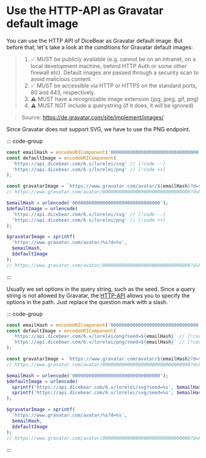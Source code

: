 # Use the HTTP-API as Gravatar default image

You can use the HTTP API of DiceBear as Gravatar default image. But before that,
let's take a look at the conditions for Gravatar default images:

> 1. ✅ MUST be publicly available (e.g. cannot be on an intranet, on a local
>    development machine, behind HTTP Auth or some other firewall etc). Default
>    images are passed through a security scan to avoid malicious content.
> 2. ✅ MUST be accessible via HTTP or HTTPS on the standard ports, 80 and 443,
>    respectively.
> 3. ⚠️ MUST have a recognizable image extension (jpg, jpeg, gif, png)
> 4. ⚠️ MUST NOT include a querystring (if it does, it will be ignored)

> Source: https://de.gravatar.com/site/implement/images/

Since Gravatar does not support SVG, we have to use the PNG endpoint.

::: code-group

<!-- prettier-ignore -->
```js [JavaScript]
const emailHash = encodeURIComponent('00000000000000000000000000000000');
const defaultImage = encodeURIComponent(
  'https://api.dicebear.com/6.x/lorelei/svg' // [!code --]
  'https://api.dicebear.com/6.x/lorelei/png' // [!code ++]
);

const gravatarImage = `https://www.gravatar.com/avatar/${emailHash}?d=${defaultImage}`;
// https://www.gravatar.com/avatar/00000000000000000000000000000000?d=https%3A%2F%2Fapi.dicebear.com%2F6.x%2Florelei%2Fpng
```

<!-- prettier-ignore -->
```php [PHP]
$emailHash = urlencode('00000000000000000000000000000000');
$defaultImage = urlencode(
  'https://api.dicebear.com/6.x/lorelei/svg' // [!code --]
  'https://api.dicebear.com/6.x/lorelei/png' // [!code ++]
);

$gravatarImage = sprintf(
  'https://www.gravatar.com/avatar/%s?d=%s',
  $emailHash,
  $defaultImage
);
// https://www.gravatar.com/avatar/00000000000000000000000000000000?d=https%3A%2F%2Fapi.dicebear.com%2F6.x%2Florelei%2Fpng
```

:::

Usually we set options in the query string, such as the seed. Since a query
string is not allowed by Gravatar, the [HTTP-API](/how-to-use/http-api) allows
you to specify the options in the path. Just replace the question mark with a
slash.

::: code-group

```js [JavaScript]
const emailHash = encodeURIComponent('00000000000000000000000000000000');
const defaultImage = encodeURIComponent(
  `https://api.dicebear.com/6.x/lorelei/png?seed=${emailHash}` // [!code --]
  `https://api.dicebear.com/6.x/lorelei/png/seed=${emailHash}` // [!code ++]
);

const gravatarImage = `https://www.gravatar.com/avatar/${emailHash}?d=${defaultImage}`;
// https://www.gravatar.com/avatar/00000000000000000000000000000000?d=https%3A%2F%2Fapi.dicebear.com%2F6.x%2Florelei%2Fpng%2Fseed%3D00000000000000000000000000000000
```

<!-- prettier-ignore -->
```php [PHP]
$emailHash = urlencode('00000000000000000000000000000000');
$defaultImage = urlencode(
  sprintf('https://api.dicebear.com/6.x/lorelei/svg?seed=%s', $emailHash) // [!code --]
  sprintf('https://api.dicebear.com/6.x/lorelei/svg/seed=%s', $emailHash) // [!code ++]
);

$gravatarImage = sprintf(
  'https://www.gravatar.com/avatar/%s?d=%s',
  $emailHash,
  $defaultImage
);
// https://www.gravatar.com/avatar/00000000000000000000000000000000?d=https%3A%2F%2Fapi.dicebear.com%2F6.x%2Florelei%2Fpng%2Fseed%3D00000000000000000000000000000000
```

:::
